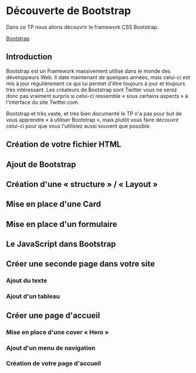 # Découverte de Bootstrap

Dans ce TP nous allons découvrir le framework CSS Bootstrap.

[Bootstrap](https://getbootstrap.com/)

## Introduction

Bootstrap est un Framework massivement utilisé dans le monde des développeurs Web. Il date maintenant de quelques années, mais celui-ci est mis à jour régulièrement ce qui lui permet d'être toujours à jour et toujours très intéressant. Les créateurs de Bootstrap sont Twitter vous ne serez donc pas vraiment surpris si celui-ci ressemble « sous certains aspects » à l'interface du site Twitter.com.

Bootstrap et très vaste, et très bien documenté le TP n'a pas pour but de vous apprendre « à utiliser Bootstrap », mais plutôt vous faire découvrir celui-ci pour que vous l'utilisiez aussi souvent que possible.

## Création de votre fichier HTML

## Ajout de Bootstrap

## Création d'une « structure » / « Layout »

## Mise en place d'une Card

## Mise en place d'un formulaire

## Le JavaScript dans Bootstrap

## Créer une seconde page dans votre site

### Ajout du texte

### Ajout d'un tableau

## Créer une page d'accueil

### Mise en place d'une cover « Hero »

### Ajout d'un menu de navigation

### Création de votre page d'accueil
